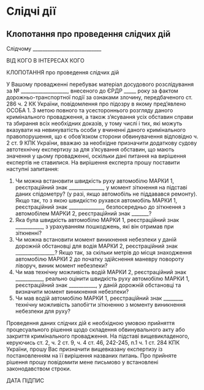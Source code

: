 <!-- TITLE: Templates -->
<!-- SUBTITLE: A quick summary of Templates -->

# Слідчі дії
## Клопотання про проведення слідчих дій

Слідчому ____________________________

ВІД КОГО
В ІНТЕРЕСАХ КОГО

КЛОПОТАННЯ
про проведення слідчих дій

У Вашому провадженні перебуває матеріал досудового розслідування  за № ___________________, внесеного до ЄРДР _____ року за фактом дорожньо-транспортної події за ознаками злочину, передбаченого ст. 286 ч. 2 КК України, повідомлення про підозру в якому пред’явлено ОСОБА 1.
З метою повного та усестороннього розгляду даного кримінального провадження, а також з’ясування усіх обставин справи та збирання всіх необхідних доказів, у тому числі і тих, які можуть вказувати на невинуватість особи у вчиненні даного кримінального правопорушення, що є обов’язком сторони обвинувачення відповідно ч. 2 ст. 9 КПК України, вважаю за необхідне призначити додаткову судову автотехнічну експертизу за для з’ясування обставин, що мають значення у цьому провадженні, оскільки дані питання на вирішення експертів не ставилися.
На вирішення експерта прошу поставити наступні запитання:
1.	Чи можна встановити швидкість руху автомобілю МАРКИ 1, реєстраційний знак ______________, у момент зіткнення на підставі даних спідометру? (у разі, якщо автомобіль не піддавався ремонту). Якщо так, то з якою швидкістю рухався автомобіль МАРКИ 1, реєстраційний знак ______________, безпосередньо до зіткнення з автомобілем МАРКИ 2, реєстраційний знак _______?
2.	Яка була швидкість автомобілю МАРКИ 1, реєстраційний знак ___________, з урахуванням пошкоджень, які він отримав при зіткненні?
3.	Чи можна встановити момент виникнення небезпеки у даній дорожній обстановці для водія МАРКИ 2, реєстраційний знак ________________? Якщо так, за скільки метрів до місця знаходження автомобілю МАРКИ 2 до початку здійснення маневру повороту ліворуч, виник момент небезпеки?
4.	Чи мав технічну можливість водій МАРКИ 2, реєстраційний знак ___________, реально оцінити швидкість руху автомобілю МАРКИ 1, реєстраційний знак ___________, у даній дорожній обстановці та визначити момент виникнення небезпеки?
5.	Чи мав водій автомобілю МАРКИ 1, реєстраційний знак ________  технічну можливість запобігти зіткненню з моменту виникнення небезпеки для руху?

Проведення даних слідчих дій є необхідною умовою прийняття процесуального рішення щодо складення обвинувального акту або закриття кримінального провадження.
На підставі вищевикладеного, керуючись ст. 2, ч. 2 ст. 9, ч. 4  ст. 46, 242-245, п.1 ч. 1 ст. 284 КПК України, прошу Вас призначити вищевказану експертизу із постановленням на її вирішення названих питань.
Про прийняте рішення прошу повідомити мене письмово у встановлені законодавством строки. 


ДАТА										ПІДПИС



